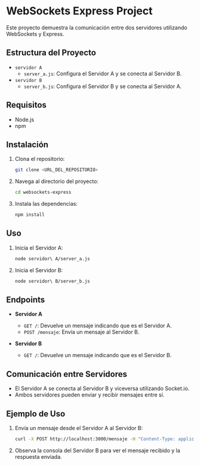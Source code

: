 # WebSockets Express Project

Este proyecto demuestra la comunicación entre dos servidores utilizando WebSockets y Express.

## Estructura del Proyecto

- `servidor A`
  - `server_a.js`: Configura el Servidor A y se conecta al Servidor B.
- `servidor B`
  - `server_b.js`: Configura el Servidor B y se conecta al Servidor A.

## Requisitos

- Node.js
- npm

## Instalación

1. Clona el repositorio:
   ```bash
   git clone <URL_DEL_REPOSITORIO>
   ```
2. Navega al directorio del proyecto:
   ```bash
   cd websockets-express
   ```
3. Instala las dependencias:
   ```bash
   npm install
   ```

## Uso

1. Inicia el Servidor A:
   ```bash
   node servidor\ A/server_a.js
   ```
2. Inicia el Servidor B:
   ```bash
   node servidor\ B/server_b.js
   ```

## Endpoints

- **Servidor A**

  - `GET /`: Devuelve un mensaje indicando que es el Servidor A.
  - `POST /mensaje`: Envía un mensaje al Servidor B.

- **Servidor B**
  - `GET /`: Devuelve un mensaje indicando que es el Servidor B.

## Comunicación entre Servidores

- El Servidor A se conecta al Servidor B y viceversa utilizando Socket.io.
- Ambos servidores pueden enviar y recibir mensajes entre sí.

## Ejemplo de Uso

1. Envía un mensaje desde el Servidor A al Servidor B:

   ```bash
   curl -X POST http://localhost:3000/mensaje -H "Content-Type: application/json" -d '{"message": "Hola B"}'
   ```

2. Observa la consola del Servidor B para ver el mensaje recibido y la respuesta enviada.
